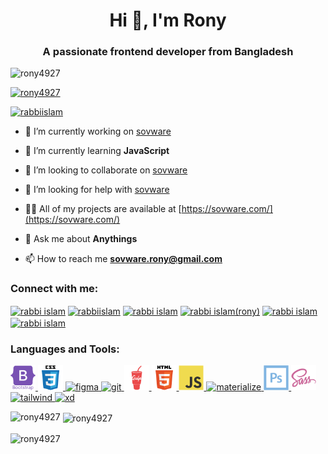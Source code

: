 <h1 align="center">Hi 👋, I'm Rony</h1>
<h3 align="center">A passionate frontend developer from Bangladesh</h3>

<p align="left"> <img src="https://komarev.com/ghpvc/?username=rony4927&label=Profile%20views&color=0e75b6&style=flat" alt="rony4927" /> </p>

<p align="left"> <a href="https://github.com/ryo-ma/github-profile-trophy"><img src="https://github-profile-trophy.vercel.app/?username=rony4927" alt="rony4927" /></a> </p>

<p align="left"> <a href="https://twitter.com/rabbiislam" target="blank"><img src="https://img.shields.io/twitter/follow/rabbiislam?logo=twitter&style=for-the-badge" alt="rabbiislam" /></a> </p>

- 🔭 I’m currently working on [sovware](https://sovware.com/)

- 🌱 I’m currently learning **JavaScript**

- 👯 I’m looking to collaborate on [sovware](https://sovware.com/)

- 🤝 I’m looking for help with [sovware](https://sovware.com/)

- 👨‍💻 All of my projects are available at [https://sovware.com/](https://sovware.com/)

- 💬 Ask me about **Anythings**

- 📫 How to reach me **sovware.rony@gmail.com**

<h3 align="left">Connect with me:</h3>
<p align="left">
<a href="https://codepen.io/rabbi islam" target="blank"><img align="center" src="https://raw.githubusercontent.com/rahuldkjain/github-profile-readme-generator/master/src/images/icons/Social/codepen.svg" alt="rabbi islam" height="30" width="40" /></a>
<a href="https://twitter.com/rabbiislam" target="blank"><img align="center" src="https://raw.githubusercontent.com/rahuldkjain/github-profile-readme-generator/master/src/images/icons/Social/twitter.svg" alt="rabbiislam" height="30" width="40" /></a>
<a href="https://linkedin.com/in/rabbi islam" target="blank"><img align="center" src="https://raw.githubusercontent.com/rahuldkjain/github-profile-readme-generator/master/src/images/icons/Social/linked-in-alt.svg" alt="rabbi islam" height="30" width="40" /></a>
<a href="https://fb.com/rabbi islam(rony)" target="blank"><img align="center" src="https://raw.githubusercontent.com/rahuldkjain/github-profile-readme-generator/master/src/images/icons/Social/facebook.svg" alt="rabbi islam(rony)" height="30" width="40" /></a>
<a href="https://instagram.com/rabbi islam" target="blank"><img align="center" src="https://raw.githubusercontent.com/rahuldkjain/github-profile-readme-generator/master/src/images/icons/Social/instagram.svg" alt="rabbi islam" height="30" width="40" /></a>
<a href="https://discord.gg/rabbi islam" target="blank"><img align="center" src="https://raw.githubusercontent.com/rahuldkjain/github-profile-readme-generator/master/src/images/icons/Social/discord.svg" alt="rabbi islam" height="30" width="40" /></a>
</p>

<h3 align="left">Languages and Tools:</h3>
<p align="left"> <a href="https://getbootstrap.com" target="_blank" rel="noreferrer"> <img src="https://raw.githubusercontent.com/devicons/devicon/master/icons/bootstrap/bootstrap-plain-wordmark.svg" alt="bootstrap" width="40" height="40"/> </a> <a href="https://www.w3schools.com/css/" target="_blank" rel="noreferrer"> <img src="https://raw.githubusercontent.com/devicons/devicon/master/icons/css3/css3-original-wordmark.svg" alt="css3" width="40" height="40"/> </a> <a href="https://www.figma.com/" target="_blank" rel="noreferrer"> <img src="https://www.vectorlogo.zone/logos/figma/figma-icon.svg" alt="figma" width="40" height="40"/> </a> <a href="https://git-scm.com/" target="_blank" rel="noreferrer"> <img src="https://www.vectorlogo.zone/logos/git-scm/git-scm-icon.svg" alt="git" width="40" height="40"/> </a> <a href="https://gulpjs.com" target="_blank" rel="noreferrer"> <img src="https://raw.githubusercontent.com/devicons/devicon/master/icons/gulp/gulp-plain.svg" alt="gulp" width="40" height="40"/> </a> <a href="https://www.w3.org/html/" target="_blank" rel="noreferrer"> <img src="https://raw.githubusercontent.com/devicons/devicon/master/icons/html5/html5-original-wordmark.svg" alt="html5" width="40" height="40"/> </a> <a href="https://developer.mozilla.org/en-US/docs/Web/JavaScript" target="_blank" rel="noreferrer"> <img src="https://raw.githubusercontent.com/devicons/devicon/master/icons/javascript/javascript-original.svg" alt="javascript" width="40" height="40"/> </a> <a href="https://materializecss.com/" target="_blank" rel="noreferrer"> <img src="https://raw.githubusercontent.com/prplx/svg-logos/5585531d45d294869c4eaab4d7cf2e9c167710a9/svg/materialize.svg" alt="materialize" width="40" height="40"/> </a> <a href="https://www.photoshop.com/en" target="_blank" rel="noreferrer"> <img src="https://raw.githubusercontent.com/devicons/devicon/master/icons/photoshop/photoshop-line.svg" alt="photoshop" width="40" height="40"/> </a> <a href="https://sass-lang.com" target="_blank" rel="noreferrer"> <img src="https://raw.githubusercontent.com/devicons/devicon/master/icons/sass/sass-original.svg" alt="sass" width="40" height="40"/> </a> <a href="https://tailwindcss.com/" target="_blank" rel="noreferrer"> <img src="https://www.vectorlogo.zone/logos/tailwindcss/tailwindcss-icon.svg" alt="tailwind" width="40" height="40"/> </a> <a href="https://www.adobe.com/products/xd.html" target="_blank" rel="noreferrer"> <img src="https://cdn.worldvectorlogo.com/logos/adobe-xd.svg" alt="xd" width="40" height="40"/> </a> </p>

<p><img align="left" src="https://github-readme-stats.vercel.app/api/top-langs?username=rony4927&show_icons=true&locale=en&layout=compact" alt="rony4927" /></p>

<p>&nbsp;<img align="center" src="https://github-readme-stats.vercel.app/api?username=rony4927&show_icons=true&locale=en" alt="rony4927" /></p>

<p><img align="center" src="https://github-readme-streak-stats.herokuapp.com/?user=rony4927&" alt="rony4927" /></p>
